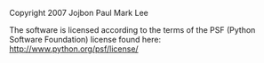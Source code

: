 Copyright 2007 Jojbon Paul Mark Lee

The software is licensed according to the terms of the PSF (Python Software Foundation) license found here: http://www.python.org/psf/license/
